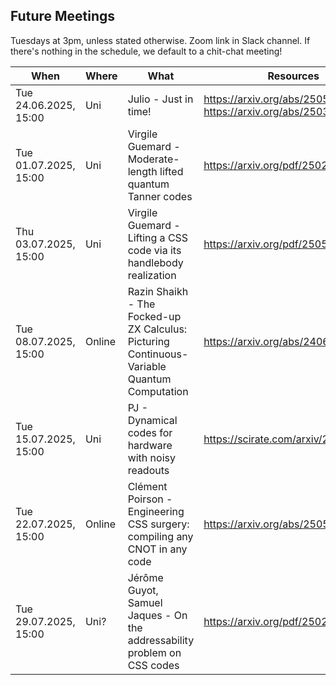 ## Future Meetings

Tuesdays at 3pm, unless stated otherwise. Zoom link in Slack channel. If there's nothing in the schedule, we default to a chit-chat meeting!

| When                  | Where  | What                                                                                        | Resources                                                          |
|-----------------------|--------|---------------------------------------------------------------------------------------------|--------------------------------------------------------------------| 
| Tue 24.06.2025, 15:00 | Uni    | Julio - Just in time!                                                                       | https://arxiv.org/abs/2505.05175, https://arxiv.org/abs/2503.15751 |
| Tue 01.07.2025, 15:00 | Uni    | Virgile Guemard - Moderate-length lifted quantum Tanner codes                               | https://arxiv.org/pdf/2502.20297                                   |
| Thu 03.07.2025, 15:00 | Uni    | Virgile Guemard - Lifting a CSS code via its handlebody realization                         | https://arxiv.org/pdf/2505.14327                                   |
| Tue 08.07.2025, 15:00 | Online | Razin Shaikh - The Focked-up ZX Calculus: Picturing Continuous-Variable Quantum Computation | https://arxiv.org/abs/2406.02905                                   |
| Tue 15.07.2025, 15:00 | Uni    | PJ - Dynamical codes for hardware with noisy readouts                                       | https://scirate.com/arxiv/2505.07658                               |
| Tue 22.07.2025, 15:00 | Online | Clément Poirson - Engineering CSS surgery: compiling any CNOT in any code                   | https://arxiv.org/abs/2505.01370                                   |
| Tue 29.07.2025, 15:00 | Uni?   | Jérôme Guyot, Samuel Jaques - On the addressability problem on CSS codes                    | https://arxiv.org/pdf/2502.13889                                   |

